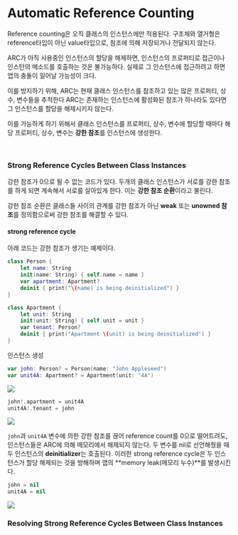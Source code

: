 # Automatic Reference Counting

Reference counting은 오직 클래스의 인스턴스에만 적용된다. 구조체와 열거형은 reference타입이 아닌 value타입으로, 참조에 의해 저장되거나 전달되지 않는다.

ARC가 아직 사용중인 인스턴스의 할당을 해제하면, 인스턴스의 프로퍼티로 접근이나 인스턴의 메소드를 호출하는 것은 불가능하다. 실제로 그 인스턴스에 접근하려고 하면 앱의 충돌이 일어날 가능성이 크다.

이를 방지하기 위해, ARC는 현재 클래스 인스턴스를 참조하고 있는 많은 프로퍼티, 상수, 변수들을 추적한다 ARC는 존재하는 인스턴스에 활성화된 참조가 하나라도 있다면 그 인스턴스를 할당을 해제시키지 않는다.

이를 가능하게 하기 위해서 클래스 인스턴스를 프로퍼티, 상수, 변수에 할당할 때마다 해당 프로퍼티, 상수, 변수는 **강한 참조**를 인스턴스에 생성한다.

<br>

### Strong Reference Cycles Between Class Instances

강한 참조가 0으로 될 수 없는 코드가 있다. 두개의 클래스 인스턴스가 서로를 강한 참조를 하게 되면 계속해서 서로를 살아있게 한다. 이는 **강한 참조 순환**이라고 불린다.

강한 참조 순환은 클래스들 사이의 관계를 강한 참조가 아닌 **weak** 또는 **unowned 참조**를 정의함으로써 강한 참조를 해결할 수 있다.

#### strong reference cycle

아래 코드는 강한 참조가 생기는 예제이다. 

```swift
class Person {
    let name: String
    init(name: String) { self.name = name }
    var apartment: Apartment?
    deinit { print("\(name) is being deinitialized") }
}

class Apartment {
    let unit: String
    init(unit: String) { self.unit = unit }
    var tenant: Person?
    deinit { print("Apartment \(unit) is being deinitialized") }
}
```

인스턴스 생성

```swift
var john: Person? = Person(name: "John Appleseed")
var unit4A: Apartment? = Apartment(unit: "4A")
```



<img src="https://docs.swift.org/swift-book/_images/referenceCycle01_2x.png">

```swift
john!.apartment = unit4A
unit4A!.tenant = john
```

<img src="https://docs.swift.org/swift-book/_images/referenceCycle02_2x.png">

`john`과 `unit4A` 변수에 의한 강한 참조를 끊어 reference count를 0으로 떨어트려도, 인스턴스들은 ARC에 의해 메모리에서 해제되지 않는다. 두 변수를 nil로 선언해줬을 때 두 인스턴스의 **deinitializer**는 호출된다. 이러한 strong reference cycle은 두 인스턴스가 할당 해제되는 것을 방해하며 앱의 **memory leak(메모리 누수)**를 발생시킨다.

```swift
john = nil
unit4A = nil
```

<img src="https://docs.swift.org/swift-book/_images/referenceCycle03_2x.png">

<br>

### Resolving Strong Reference Cycles Between Class Instances
